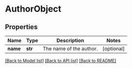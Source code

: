 # AuthorObject

## Properties
Name | Type | Description | Notes
------------ | ------------- | ------------- | -------------
**name** | **str** | The name of the author.  | [optional] 

[[Back to Model list]](../README.md#documentation-for-models) [[Back to API list]](../README.md#documentation-for-api-endpoints) [[Back to README]](../README.md)

